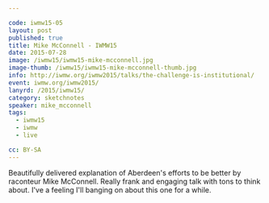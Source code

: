 ```yaml
---

code: iwmw15-05
layout: post
published: true
title: Mike McConnell - IWMW15
date: 2015-07-28
image: /iwmw15/iwmw15-mike-mcconnell.jpg
image-thumb: /iwmw15/iwmw15-mike-mcconnell-thumb.jpg
info: http://iwmw.org/iwmw2015/talks/the-challenge-is-institutional/
event: iwmw.org/iwmw2015/
lanyrd: /2015/iwmw15/
category: sketchnotes
speaker: mike_mcconnell
tags:
  - iwmw15
  - iwmw
  - live

cc: BY-SA
---
```


Beautifully delivered explanation of Aberdeen's efforts to be better by raconteur Mike McConnell. Really frank and engaging talk with tons to think about. I've a feeling I'll banging on about this one for a while.
